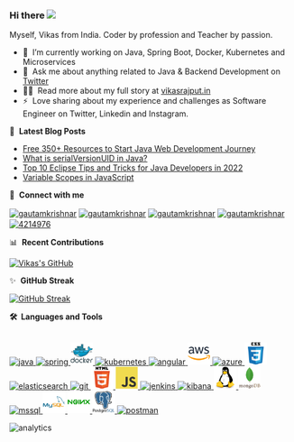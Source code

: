 ### Hi there <a href="https://www.vikasrajput.in/"><img src="https://media.giphy.com/media/hvRJCLFzcasrR4ia7z/giphy.gif" width="5%"></a>
Myself, Vikas from India. Coder by profession and Teacher by passion.

- 🔭 &nbsp;I’m currently working on Java, Spring Boot, Docker, Kubernetes and Microservices
- 💬 &nbsp;Ask me about anything related to Java & Backend Development on [Twitter](https://www.twitter.com/vikasrajputin/)
- 👨‍💻 &nbsp;Read more about my full story at [vikasrajput.in](https://www.vikasrajput.in/story)
- ⚡ &nbsp;Love sharing about my experience and challenges as Software Engineer on Twitter, Linkedin and Instagram.

📕 &nbsp;**Latest Blog Posts**
<!-- BLOG-POST-LIST:START -->
- [Free 350+ Resources to Start Java Web Development Journey](https://vikasrajput.in/free-350-resources-to-start-java-web-development-journey)
- [What is serialVersionUID in Java?](https://vikasrajput.in/what-is-serialversionuid-in-java)
- [Top 10 Eclipse Tips and Tricks for Java Developers in 2022](https://vikasrajput.in/top-10-eclipse-tips-and-tricks-for-java-developers-in-2022)
- [Variable Scopes in JavaScript](https://vikasrajput.in/variable-scopes-in-javascript)
<!-- BLOG-POST-LIST:END -->

🔗 &nbsp;**Connect with me**
<p align="left">
<a href="https://hashnode.com/vikasrajputin" target="blank"><img align="center" src="https://cdn.jsdelivr.net/npm/simple-icons@3.0.1/icons/hashnode.svg" alt="gautamkrishnar" height="30" width="40" /></a>
<a href="https://twitter.com/vikasrajputin" target="blank"><img align="center" src="https://raw.githubusercontent.com/rahuldkjain/github-profile-readme-generator/master/src/images/icons/Social/twitter.svg" alt="gautamkrishnar" height="30" width="40" /></a>
<a href="https://linkedin.com/in/vikasrajputin" target="blank"><img align="center" src="https://raw.githubusercontent.com/rahuldkjain/github-profile-readme-generator/master/src/images/icons/Social/linked-in-alt.svg" alt="gautamkrishnar" height="30" width="40" /></a>
<a href="https://instagram.com/vikasrajputin" target="blank"><img align="center" src="https://raw.githubusercontent.com/rahuldkjain/github-profile-readme-generator/master/src/images/icons/Social/instagram.svg" alt="gautamkrishnar" height="30" width="40" /></a>
<a href="https://stackoverflow.com/users/6462413/vikasrajputin" target="blank"><img align="center" src="https://raw.githubusercontent.com/rahuldkjain/github-profile-readme-generator/master/src/images/icons/Social/stack-overflow.svg" alt="4214976" height="30" width="40" /></a>

📊 &nbsp;**Recent Contributions**
  
[![Vikas's GitHub](https://github-readme-stats.vercel.app/api?username=vikasrajputin&show_icons=true&theme=radical#gh-dark-mode-only)](https://github.com/anuraghazra/github-readme-stats#gh-dark-mode-only)
  
✨ &nbsp;**GitHub Streak**
  
[![GitHub Streak](http://github-readme-streak-stats.herokuapp.com?user=vikasrajputin&theme=dark)](https://git.io/streak-stats)
  

  <summary><b>🛠️&nbsp;&nbsp;Languages&nbsp;and&nbsp;Tools</b></summary>
  <br/>
  <p align="left"> <a href="https://java.com" target="_blank"> <img src="https://www.vectorlogo.zone/logos/java/java-icon.svg" alt="java" width="40" height="40"/> </a><a href="https://springframework.io" target="_blank"> <img src="https://www.vectorlogo.zone/logos/springio/springio-ar21.svg" alt="spring" width="80" height="40"/> </a>  <a href="https://www.docker.com/" target="_blank"> <img src="https://raw.githubusercontent.com/devicons/devicon/master/icons/docker/docker-original-wordmark.svg" alt="docker" width="40" height="40"/> </a><a href="https://kubernetes.io" target="_blank"> <img src="https://www.vectorlogo.zone/logos/kubernetes/kubernetes-icon.svg" alt="kubernetes" width="40" height="40"/> </a> <a href="https://angular.io" target="_blank"> <img src="https://angular.io/assets/images/logos/angular/angular.svg" alt="angular" width="40" height="40"/> </a> <a href="https://aws.amazon.com" target="_blank"> <img src="https://raw.githubusercontent.com/devicons/devicon/master/icons/amazonwebservices/amazonwebservices-original-wordmark.svg" alt="aws" width="40" height="40"/> </a> <a href="https://azure.microsoft.com/en-in/" target="_blank"> <img src="https://www.vectorlogo.zone/logos/microsoft_azure/microsoft_azure-icon.svg" alt="azure" width="40" height="40"/> </a> <a href="https://www.w3schools.com/css/" target="_blank"> <img src="https://raw.githubusercontent.com/devicons/devicon/master/icons/css3/css3-original-wordmark.svg" alt="css3" width="40" height="40"/> </a> <a href="https://www.elastic.co" target="_blank"> <img src="https://www.vectorlogo.zone/logos/elastic/elastic-icon.svg" alt="elasticsearch" width="40" height="40"/> </a> <a href="https://git-scm.com/" target="_blank"> <img src="https://www.vectorlogo.zone/logos/git-scm/git-scm-icon.svg" alt="git" width="40" height="40"/> </a> <a href="https://www.w3.org/html/" target="_blank"> <img src="https://raw.githubusercontent.com/devicons/devicon/master/icons/html5/html5-original-wordmark.svg" alt="html5" width="40" height="40"/> </a><a href="https://developer.mozilla.org/en-US/docs/Web/JavaScript" target="_blank"> <img src="https://raw.githubusercontent.com/devicons/devicon/master/icons/javascript/javascript-original.svg" alt="javascript" width="40" height="40"/> </a>  <a href="https://www.jenkins.io" target="_blank"> <img src="https://www.vectorlogo.zone/logos/jenkins/jenkins-icon.svg" alt="jenkins" width="40" height="40"/> </a>  <a href="https://www.elastic.co/kibana" target="_blank"> <img src="https://www.vectorlogo.zone/logos/elasticco_kibana/elasticco_kibana-icon.svg" alt="kibana" width="40" height="40"/> </a>  <a href="https://www.linux.org/" target="_blank"> <img src="https://raw.githubusercontent.com/devicons/devicon/master/icons/linux/linux-original.svg" alt="linux" width="40" height="40"/> </a> <a href="https://www.mongodb.com/" target="_blank"> <img src="https://raw.githubusercontent.com/devicons/devicon/master/icons/mongodb/mongodb-original-wordmark.svg" alt="mongodb" width="40" height="40"/> </a> <a href="https://www.microsoft.com/en-us/sql-server" target="_blank"> <img src="https://www.svgrepo.com/show/303229/microsoft-sql-server-logo.svg" alt="mssql" width="40" height="40"/> </a> <a href="https://www.mysql.com/" target="_blank"> <img src="https://raw.githubusercontent.com/devicons/devicon/master/icons/mysql/mysql-original-wordmark.svg" alt="mysql" width="40" height="40"/> </a> <a href="https://www.nginx.com" target="_blank"> <img src="https://raw.githubusercontent.com/devicons/devicon/master/icons/nginx/nginx-original.svg" alt="nginx" width="40" height="40"/> </a>  <a href="https://www.postgresql.org" target="_blank"> <img src="https://raw.githubusercontent.com/devicons/devicon/master/icons/postgresql/postgresql-original-wordmark.svg" alt="postgresql" width="40" height="40"/> </a> <a href="https://postman.com" target="_blank"> <img src="https://www.vectorlogo.zone/logos/getpostman/getpostman-icon.svg" alt="postman" width="40" height="40"/> </a> </p>

<img alt='analytics' src='https://profile-counter.glitch.me/vikasrajputin/count.svg' width='0px'>
